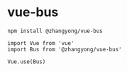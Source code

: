 # vue-bus

    npm install @zhangyong/vue-bus

    import Vue from 'vue'
    import Bus from '@zhangyong/vue-bus'

    Vue.use(Bus)


